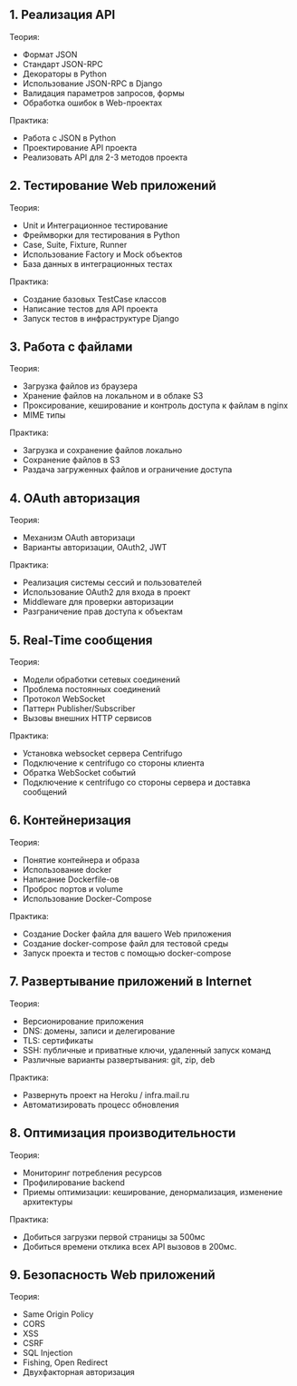 ## 1. Реализация API

Теория:
- Формат JSON
- Стандарт JSON-RPC
- Декораторы в Python
- Использование JSON-RPC в Django
- Валидация параметров запросов, формы
- Обработка ошибок в Web-проектах

Практика:
- Работа с JSON в Python
- Проектирование API проекта
- Реализовать API для 2-3 методов проекта


## 2. Тестирование Web приложений

Теория:
- Unit и Интеграционное тестирование
- Фреймворки для тестирования в Python
- Case, Suite, Fixture, Runner
- Использование Factory и Mock объектов
- База данных в интеграционных тестах

Практика:
- Создание базовых TestCase классов
- Написание тестов для API проекта
- Запуск тестов в инфраструктуре Django


## 3. Работа с файлами

Теория:
- Загрузка файлов из браузера
- Хранение файлов на локальном и в облаке S3
- Проксирование, кеширование и контроль доступа к файлам в nginx
- MIME типы

Практика:
- Загрузка и сохранение файлов локально
- Сохранение файлов в S3
- Раздача загруженных файлов и ограничение доступа


## 4. OAuth авторизация

Теория:
- Механизм OAuth авторизаци
- Варианты авторизации, OAuth2, JWT

Практика:
- Реализация системы сессий и пользователей
- Использование OAuth2 для входа в проект
- Middleware для проверки авторизации
- Разграничение прав доступа к объектам


## 5. Real-Time сообщения

Теория:
- Модели обработки сетевых соединений
- Проблема постоянных соединений
- Протокол WebSocket
- Паттерн Publisher/Subscriber
- Вызовы внешних HTTP сервисов

Практика:
- Установка websocket сервера Centrifugo
- Подключение к centrifugo со стороны клиента
- Обратка WebSocket событий
- Подключение к centrifugo со стороны сервера и доставка сообщений


## 6. Контейнеризация

Теория:
- Понятие контейнера и образа
- Использование docker
- Написание Dockerfile-ов
- Проброс портов и volume
- Использование Docker-Compose

Практика:
- Создание Docker файла для вашего Web приложения
- Создание docker-compose файл для тестовой среды
- Запуск проекта и тестов с помощью docker-compose

## 7. Развертывание приложений в Internet

Теория:
- Версионирование приложения
- DNS: домены, записи и делегирование
- TLS: сертификаты
- SSH: публичные и приватные ключи, удаленный запуск команд
- Различные варианты развертывания: git, zip, deb

Практика:
- Развернуть проект на Heroku / infra.mail.ru
- Автоматизировать процесс обновления

## 8. Оптимизация производительности

Теория:
- Мониторинг потребления ресурсов
- Профилирование backend
- Приемы оптимизации: кеширование, денормализация, изменение архитектуры

Практика:
- Добиться загрузки первой страницы за 500мс
- Добиться времени отклика всех API вызовов в 200мс.

## 9. Безопасность Web приложений 

Теория:
- Same Origin Policy
- CORS
- XSS
- CSRF
- SQL Injection
- Fishing, Open Redirect
- Двухфакторная авторизация
